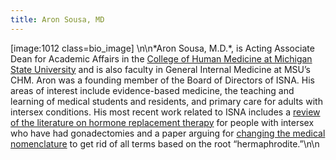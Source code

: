 ```yaml
---
title: Aron Sousa, MD
---
```


[image:1012 class=bio_image] \n\n\*Aron Sousa, M.D.\*, is Acting Associate Dean for Academic Affairs in the [College of Human Medicine at Michigan State University][1] and is also faculty in General Internal Medicine at <span class="caps">MSU</span>&#8217;s <span class="caps">CHM</span>. Aron was a founding member of the Board of Directors of <span class="caps">ISNA</span>. His areas of interest include evidence-based medicine, the teaching and learning of medical students and residents, and primary care for adults with intersex conditions. His most recent work related to <span class="caps">ISNA</span> includes a [review of the literature on hormone replacement therapy][2] for people with intersex who have had gonadectomies and a paper arguing for [changing the medical nomenclature][3] to get rid of all terms based on the root &#8220;hermaphrodite.&#8221;\n\n

 [1]: http://humanmedicine.msu.edu/
 [2]: http://www.isna.org/faq/hrt_sousa
 [3]: http://www.isna.org/node/979